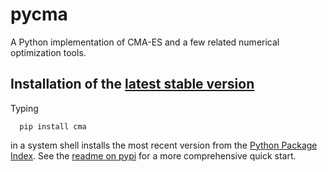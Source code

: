 # pycma
A Python implementation of CMA-ES and a few related numerical optimization tools. 

## Installation of the [latest stable version](https://pypi.python.org/pypi/cma)
Typing
```
  pip install cma
```
in a system shell installs the most recent version from the [Python Package Index](https://pypi.python.org/pypi). 
See the [readme on pypi](https://pypi.python.org/pypi/cma) for a more comprehensive quick start. 
